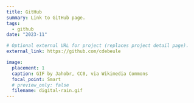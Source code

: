 ```yaml
---
title: GitHub
summary: Link to GitHub page.
tags:
  - github
date: "2023-11"

# Optional external URL for project (replaces project detail page).
external_link: https://github.com/cdebeule

image:
  placement: 1
  caption: GIF by Jahobr, CC0, via Wikimedia Commons
  focal_point: Smart
  # preview_only: false
  filename: digital-rain.gif
---
```

